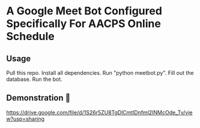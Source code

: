 # A Google Meet Bot Configured Specifically For AACPS Online Schedule
## Usage
Pull this repo. Install all dependencies. Run "python meetbot.py". Fill out the database. Run the bot.

## Demonstration 🤖
https://drive.google.com/file/d/1S26r5ZU8TgDlCmtlDnfml2INMcOde_Tv/view?usp=sharing
